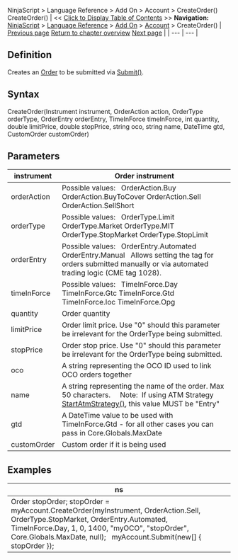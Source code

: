 ﻿
NinjaScript > Language Reference > Add On > Account > CreateOrder()
CreateOrder()
| << [Click to Display Table of Contents](createorder.md) >> **Navigation:**     [NinjaScript](ninjascript.md) > [Language Reference](language_reference_wip.md) > [Add On](add_on.md) > [Account](account_class.md) > CreateOrder() | [Previous page](connectoptions.md) [Return to chapter overview](account_class.md) [Next page](denomination.md) |
| --- | --- |
## Definition
Creates an [Order](order.md) to be submitted via [Submit()](submit.md).
 
## Syntax
CreateOrder(Instrument instrument, OrderAction action, OrderType orderType, OrderEntry orderEntry, TimeInForce timeInForce, int quantity, double limitPrice, double stopPrice, string oco, string name, DateTime gtd, CustomOrder customOrder)

## Parameters
| instrument | Order instrument |
| --- | --- |
| orderAction | Possible values:   OrderAction.Buy OrderAction.BuyToCover OrderAction.Sell OrderAction.SellShort |
| orderType | Possible values:   OrderType.Limit OrderType.Market OrderType.MIT OrderType.StopMarket OrderType.StopLimit |
| orderEntry | Possible values:   OrderEntry.Automated OrderEntry.Manual   Allows setting the tag for orders submitted manually or via automated trading logic (CME tag 1028). |
| timeInForce | Possible values:   TimeInForce.Day TimeInForce.Gtc TimeInForce.Gtd TimeInForce.Ioc TimeInForce.Opg |
| quantity | Order quantity |
| limitPrice | Order limit price. Use "0" should this parameter be irrelevant for the OrderType being submitted. |
| stopPrice | Order stop price. Use "0" should this parameter be irrelevant for the OrderType being submitted. |
| oco | A string representing the OCO ID used to link OCO orders together |
| name | A string representing the name of the order. Max 50 characters.     Note:  If using ATM Strategy [StartAtmStrategy()](startatmstrategy.md), this value MUST be "Entry" |
| gtd | A DateTime value to be used with TimeInForce.Gtd - for all other cases you can pass in Core.Globals.MaxDate |
| customOrder | Custom order if it is being used |

## 
## Examples
| ns |
| --- |
| Order stopOrder; stopOrder = myAccount.CreateOrder(myInstrument, OrderAction.Sell, OrderType.StopMarket, OrderEntry.Automated, TimeInForce.Day, 1, 0, 1400, "myOCO", "stopOrder", Core.Globals.MaxDate, null);   myAccount.Submit(new[] { stopOrder }); |

